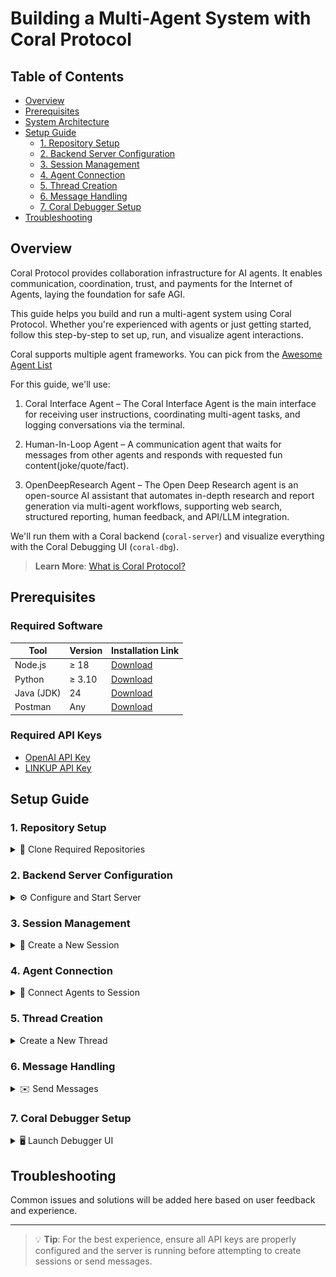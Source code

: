 # Building a Multi-Agent System with Coral Protocol

## Table of Contents

- [Overview](#overview)
- [Prerequisites](#prerequisites)
- [System Architecture](#system-architecture)
- [Setup Guide](#setup-guide)
  - [1. Repository Setup](#1-repository-setup)
  - [2. Backend Server Configuration](#2-backend-server-configuration)
  - [3. Session Management](#3-session-management)
  - [4. Agent Connection](#4-agent-connection)
  - [5. Thread Creation](#5-thread-creation)
  - [6. Message Handling](#6-message-handling)
  - [7. Coral Debugger Setup](#7-coral-debugger-setup)
- [Troubleshooting](#troubleshooting)

## Overview

Coral Protocol provides collaboration infrastructure for AI agents. It enables communication, coordination, trust, and payments for the Internet of Agents, laying the foundation for safe AGI.

This guide helps you build and run a multi-agent system using Coral Protocol. Whether you're experienced with agents or just getting started, follow this step-by-step to set up, run, and visualize agent interactions.

Coral supports multiple agent frameworks. You can pick from the [Awesome Agent List](https://github.com/Coral-Protocol/awesome-agents-for-multi-agent-systems)

For this guide, we'll use:

1. Coral Interface Agent – The Coral Interface Agent is the main interface for receiving user instructions, coordinating multi-agent tasks, and logging conversations via the terminal.

2. Human-In-Loop Agent – A communication agent that waits for messages from other agents and responds with requested fun content(joke/quote/fact).

3. OpenDeepResearch Agent – The Open Deep Research agent is an open-source AI assistant that automates in-depth research and report generation via multi-agent workflows, supporting web search, structured reporting, human feedback, and API/LLM integration.

We'll run them with a Coral backend (`coral-server`) and visualize everything with the Coral Debugging UI (`coral-dbg`).

> **Learn More**: [What is Coral Protocol?](https://docs.coralprotocol.org/CoralDoc/Introduction/WhatisCoralProtocol)

## Prerequisites

### Required Software

| Tool       | Version | Installation Link                              |
| ---------- | ------- | ---------------------------------------------- |
| Node.js    | ≥ 18    | [Download](https://nodejs.org/)                |
| Python     | ≥ 3.10  | [Download](https://www.python.org/downloads/)  |
| Java (JDK) | 24      | [Download](https://jdk.java.net/24/)           |
| Postman    | Any     | [Download](https://www.postman.com/downloads/) |

### Required API Keys

- [OpenAI API Key](https://platform.openai.com/account/api-keys)
- [LINKUP API Key](https://app.linkup.so/home)

## Setup Guide

### 1. Repository Setup

<details>
<summary>📁 Clone Required Repositories</summary>

```bash
# Create project directory
mkdir coral-project
cd coral-project

# Clone agent repositories
git clone https://github.com/Coral-Protocol/Coral-Interface-Agent.git
git clone https://github.com/Coral-Protocol/Human-In-Loop-Agent.git
git clone https://github.com/Coral-Protocol/Coral-OpenDeepResearch-Agent.git

# Clone backend and debugger
git clone https://github.com/Coral-Protocol/coral-server.git
git clone https://github.com/Coral-Protocol/coral-dbg.git
```

</details>

### 2. Backend Server Configuration

<details>
<summary>⚙️ Configure and Start Server</summary>

1. Navigate to server directory:

```bash
cd coral-server
```

2. Update `src/main/resources/application.yaml` with the following configuration:

   Replace the `registry` section in:

```yaml
src/main/resources/application.yaml
```

    With the following

    > ⚠️ **Important**: Don't hardcode your API keys in this file. You'll provide them dynamically via API later.

```yaml
registry:
  coral-interface:
    options:
      - name: "OPENAI_API_KEY"
        type: "string"
        description: "OpenAI API Key for LangChain Interface Agent"
    runtime:
      type: "executable"
      command:
        [
          "bash",
          "-c",
          "cd ../Coral-Interface-Agent && uv sync && uv run python 0-langchain-interface.py",
        ]
      environment:
        - name: "OPENAI_API_KEY"
          from: "OPENAI_API_KEY"

  coral-human:
    options:
      - name: "OPENAI_API_KEY"
        type: "string"
        description: "OpenAI API Key for Human Agent"
    runtime:
      type: "executable"
      command:
        [
          "bash",
          "-c",
          "cd ../Human-In-Loop-Agent && uv sync && uv run python main.py",
        ]
      environment:
        - name: "OPENAI_API_KEY"
          from: "OPENAI_API_KEY"

  coral-research:
    options:
      - name: "OPENAI_API_KEY"
        type: "string"
        description: "OpenAI API Key for Research Agent"
      - name: "LINKUP_API_KEY"
        type: "string"
        description: "LINKUP API KEY for Research Agent"
    runtime:
      type: "executable"
      command:
        [
          "bash",
          "-c",
          "cd ../Coral-OpenDeepResearch-Agent && uv sync && uv run python langchain_open_deep_research.py",
        ]
      environment:
        - name: "OPENAI_API_KEY"
          from: "OPENAI_API_KEY"
        - name: "LINKUP_API_KEY"
          from: "LINKUP_API_KEY"
```

#### Understanding application.yaml Structure

The `application.yaml` file is the core configuration file for the Coral server. Here's a breakdown of its structure and how to add new agents:

1. **Registry Structure**

   ```yaml
   registry:
     agent-name:                       # Unique identifier for your agent
       options:                        # Configuration options for the agent
         - name: "API_KEY_NAME"        # Name of the environment variable
           type: "string"              # Type of the option
           description: "..."          # Description of the option
       runtime:                        # Runtime configuration
         type: "executable"            # Type of runtime (executable, docker, etc.)
         command: [...]                # Command to start the agent
         environment:                  # Environment variables
           - name: "ENV_VAR"           # Environment variable name
             from: "OPTION_NAME"       # Maps to an option defined above
   ```

2. **Adding a New Agent**
   To add a new agent to the system:

   Add a new entry under the `registry` section:

   ```yaml
   registry:
     your-new-agent: # Replace with your agent's name
       options:
         - name: "REQUIRED_API_KEY"
           type: "string"
           description: "Description of the API key"
       runtime:
         type: "executable"
         command:
           [
             "bash",
             "-c",
             "cd ../Your-Agent-Directory && uv sync && uv run python your_agent.py",
           ]
         environment:
           - name: "REQUIRED_API_KEY"
             from: "REQUIRED_API_KEY"
   ```

> 💡 **Tips for Agent Configuration**:
>
> - Each agent must have a unique name in the registry
> - Environment variables must be properly mapped from options
> - Command paths should be relative to the coral-server directory
> - Make sure all required dependencies are installed in the agent's directory

3. Start the server:

```bash
./gradlew run
```

> ⚠️ **Important**: Keep the server terminal open and use a new terminal for subsequent steps.

</details>

### 3. Session Management

<details>
<summary>📡 Create a New Session</summary>

Use Postman to create a new session:

**Request Details:**

- Method: `POST`
- URL: `http://localhost:5555/sessions`
- Body:

```json
{
  "sessionId": "test-session",
  "applicationId": "app",
  "privacyKey": "priv",
  "agentGraph": {
    "agents": {
      "my-human": {
        "type": "local",
        "agentType": "coral-human",
        "options": {
          "OPENAI_API_KEY": "YOUR_OPENAI_API_KEY"
        }
      },
      "my-deepresearch": {
        "type": "local",
        "agentType": "coral-research",
        "options": {
          "OPENAI_API_KEY": "YOUR_OPENAI_API_KEY",
          "LINKUP_API_KEY": "YOUR_LINKUP_API_KEY"
        }
      },
      "my-interface": {
        "type": "local",
        "agentType": "coral-interface",
        "options": {
          "OPENAI_API_KEY": "YOUR_OPENAI_API_KEY"
        }
      }
    },
    "links": [["my-human", "my-interface", "my-deepresearch"]]
  }
}
```

#### Understanding Agent Graph Structure

The `agentGraph` is a crucial component that defines how agents interact within a session. Here's a detailed breakdown:

1. **Basic Structure**

   ```json
   "agentGraph": {
     "agents": {                      
       "agent-id": {                  
         "type": "local",             
         "agentType": "agent-name",   
         "options": {                 
           "API_KEY": "value"         
         }
       }
     },
     "links": [                       
       ["agent1", "agent2", "agent3"] 
     ]
   }
   ```

2. **Adding a New Agent to the Graph**
   To add a new agent to your session:

   a. Add a new entry in the `agents` object:

   ```json
   "agents": {
     "your-new-agent": {
       "type": "local",
       "agentType": "your-new-agent",  
       "options": {
         "REQUIRED_API_KEY": "YOUR_API_KEY",
         "OTHER_OPTION": "value"
       }
     }
   }
   ```

   b. Update the `links` array to include the new agent:

   ```json
   "links": [
     ["existing-agent", "your-new-agent"],  # Direct communication
     ["agent1", "your-new-agent", "agent2"] # Communication through new agent
   ]
   ```

> 💡 **Tips for Agent Graph Configuration**:
>
> - Each agent ID must be unique within the session
> - The `agentType` must match a registered agent in application.yaml
> - Links define the communication flow between agents
> - Agents can be part of multiple communication paths
> - Circular dependencies in links are allowed but should be used carefully
> - All required options (API keys, etc.) must be provided for each agent

**Expected Response:**

```json
{
  "sessionId": "YOUR_SESSION_ID",
  "applicationId": "app",
  "privacyKey": "priv"
}
```

> 📝 **Note**: Save the `sessionId` (`YOUR_SESSION_ID`) for future requests.

</details>

### 4. Agent Connection

<details>
<summary>🔌 Connect Agents to Session</summary>

Open three separate Postman tabs and run these GET requests:

```http
GET http://127.0.0.1:5555/devmode/app/priv/YOUR_SESSION_ID/sse?agentId=my-interface
GET http://127.0.0.1:5555/devmode/app/priv/YOUR_SESSION_ID/sse?agentId=my-human
GET http://127.0.0.1:5555/devmode/app/priv/YOUR_SESSION_ID/sse?agentId=my-deepresearch
```

</details>

### 5. Thread Creation

<details>
<summary>Create a New Thread</summary>

**Request Details:**

- Method: `POST`
- URL: `http://127.0.0.1:5555/debug/app/priv/YOUR_SESSION_ID/my-interface/thread/`
- Body:

```json
{
  "threadName": "Test Thread 1",
  "participantIds": ["my-interface", "my-human", "my-deepresearch"]
}
```

**Expected Response:**

```json
{
  "id": "YOUR_THREAD_ID",
  "name": "Test Thread 1",
  "creatorId": "my-interface",
  "participants": ["my-interface", "my-human", "my-deepresearch"],
  "messages": [],
  "isClosed": false,
  "summary": null
}
```

> 📝 **Note**: Save the returned `threadId` for future use.

</details>

### 6. Message Handling

<details>
<summary>✉️ Send Messages</summary>

**Request Details:**

- Method: `POST`
- URL: `http://127.0.0.1:5555/debug/app/priv/YOUR_SESSION_ID/my-interface/thread/sendMessage/`
- Body:

```json
{
  "threadId": "YOUR_THREAD_ID",
  "content": "Please have the Human-in-Loop agent share a fact about artificial intelligence, and then have the OpenDeepResearch agent research and validate this fact.",
  "mentions": ["my-human", "my-deepresearch"]
}
```

**Expected Response:**

```json
{
  "id": "aef966a2-39ff-4bdf-846a-e604659e7d4b",
  "threadName": "Test Thread 1",
  "threadId": "YOUR_THREAD_ID",
  "senderId": "my-interface",
  "content": "Please have the Human-in-Loop agent share a fact about artificial intelligence, and then have the OpenDeepResearch agent research and validate this fact.",
  "timestamp": 1749810749374,
  "mentions": ["my-human", "my-deepresearch"]
}
```

</details>

### 7. Coral Debugger Setup

<details>
<summary>🖥️ Launch Debugger UI</summary>

> ⚠️ **Important**: Open a new terminal window (keep coral-server running in another).

1. Navigate to the debugger directory:

```bash
cd ../coral-dbg
```

2. Install dependencies and start the development server:

```bash
npm install -g yarn
yarn install
yarn dev
```

3. Access the debugger UI:

- Open [http://localhost:5173](http://localhost:5173) in your browser

![My Photo](./GUIDE_IMG/2.png)

- Connect using these credentials:
  - Server URL: `http://127.0.0.1:5555`
  - App ID: `app`
  - Privacy Key: `priv`
  - Session ID: `YOUR_SESSION_ID`

![My Photo](./GUIDE_IMG/3.png)

> 💡 **Tip**: The debugger UI provides real-time visualization of agent interactions, threads, and messages.

</details>

## Troubleshooting

Common issues and solutions will be added here based on user feedback and experience.

---

> 💡 **Tip**: For the best experience, ensure all API keys are properly configured and the server is running before attempting to create sessions or send messages.
